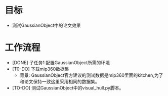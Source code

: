 # 目标
- 测试GaussianObject中的论文效果

# 工作流程
- [DONE] 子任务1 配置GaussianObject所需的环境
- [T0-DO] 下载mip360数据集
	- 背景: GaussianObject官方建议的测试数据是mip360里面的kitchen,为了和论文保持一致这里采用相同的数据集。
- [TO-DO] 测试GaussianObject中的visual_hull.py脚本。